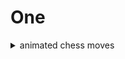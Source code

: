 # One

<details>
<summary>
animated chess moves
</summary>
ex.:  
```js
changemove1(db, "e7", "e5")
```
(from js console in firefox)
</details>
